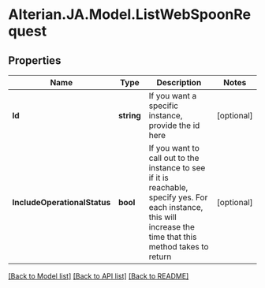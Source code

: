 # Alterian.JA.Model.ListWebSpoonRequest

## Properties

Name | Type | Description | Notes
------------ | ------------- | ------------- | -------------
**Id** | **string** | If you want a specific instance, provide the id here | [optional] 
**IncludeOperationalStatus** | **bool** | If you want to call out to the instance to see if it is reachable, specify yes.  For each instance, this will increase the time that this method takes to return | [optional] 

[[Back to Model list]](../README.md#documentation-for-models) [[Back to API list]](../README.md#documentation-for-api-endpoints) [[Back to README]](../README.md)

